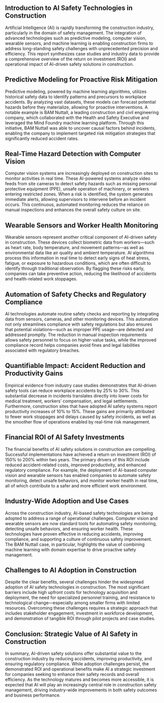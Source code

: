 ## Introduction to AI Safety Technologies in Construction
Artificial Intelligence (AI) is rapidly transforming the construction industry, particularly in the domain of safety management. The integration of advanced technologies such as predictive modeling, computer vision, wearable sensors, and machine learning is enabling construction firms to address long-standing safety challenges with unprecedented precision and efficiency. This report synthesizes case studies and industry data to provide a comprehensive overview of the return on investment (ROI) and operational impact of AI-driven safety solutions in construction.

## Predictive Modeling for Proactive Risk Mitigation
Predictive modeling, powered by machine learning algorithms, utilizes historical safety data to identify patterns and precursors to workplace accidents. By analyzing vast datasets, these models can forecast potential hazards before they materialize, allowing for proactive interventions. A notable example is BAM Nuttall, a leading construction and civil engineering company, which collaborated with the Health and Safety Executive and leveraged the Mind Foundry machine learning platform. Through this initiative, BAM Nuttall was able to uncover causal factors behind incidents, enabling the company to implement targeted risk mitigation strategies that significantly reduced accident rates.

## Real-Time Hazard Detection with Computer Vision
Computer vision systems are increasingly deployed on construction sites to monitor activities in real time. These AI-powered systems analyze video feeds from site cameras to detect safety hazards such as missing personal protective equipment (PPE), unsafe operation of machinery, or workers entering restricted zones. When a risk is identified, the system generates immediate alerts, allowing supervisors to intervene before an incident occurs. This continuous, automated monitoring reduces the reliance on manual inspections and enhances the overall safety culture on site.

## Wearable Sensors and Worker Health Monitoring
Wearable sensors represent another critical component of AI-driven safety in construction. These devices collect biometric data from workers—such as heart rate, body temperature, and movement patterns—as well as environmental data like air quality and ambient temperature. AI algorithms process this information in real time to detect early signs of heat stress, fatigue, or exposure to hazardous conditions, which are often difficult to identify through traditional observation. By flagging these risks early, companies can take preventive action, reducing the likelihood of accidents and health-related work stoppages.

## Automation of Safety Checks and Regulatory Compliance
AI technologies automate routine safety checks and reporting by integrating data from sensors, cameras, and other monitoring devices. This automation not only streamlines compliance with safety regulations but also ensures that potential violations—such as improper PPE usage—are detected and addressed promptly. The reduction in manual inspection requirements allows safety personnel to focus on higher-value tasks, while the improved compliance record helps companies avoid fines and legal liabilities associated with regulatory breaches.

## Quantifiable Impact: Accident Reduction and Productivity Gains
Empirical evidence from industry case studies demonstrates that AI-driven safety tools can reduce workplace accidents by 25% to 30%. This substantial decrease in incidents translates directly into lower costs for medical treatment, workers’ compensation, and legal settlements. Furthermore, construction sites that have adopted AI safety systems report productivity increases of 10% to 15%. These gains are primarily attributed to fewer work stoppages and delays caused by safety incidents, as well as the smoother flow of operations enabled by real-time risk management.

## Financial ROI of AI Safety Investments
The financial benefits of AI safety solutions in construction are compelling. Successful implementations have achieved a return on investment (ROI) of 150% to 200% within two years. The primary drivers of this ROI include reduced accident-related costs, improved productivity, and enhanced regulatory compliance. For example, the deployment of AI-based computer vision and wearable sensors has enabled companies to automate safety monitoring, detect unsafe behaviors, and monitor worker health in real time, all of which contribute to a safer and more efficient work environment.

## Industry-Wide Adoption and Use Cases
Across the construction industry, AI-based safety technologies are being adopted to address a range of operational challenges. Computer vision and wearable sensors are now standard tools for automating safety monitoring, detecting unsafe behaviors, and ensuring worker health. These technologies have proven effective in reducing accidents, improving compliance, and supporting a culture of continuous safety improvement. The BAM Nuttall case, in particular, highlights the value of combining machine learning with domain expertise to drive proactive safety management.

## Challenges to AI Adoption in Construction
Despite the clear benefits, several challenges hinder the widespread adoption of AI safety technologies in construction. The most significant barriers include high upfront costs for technology acquisition and deployment, the need for specialized personnel training, and resistance to technological change—especially among smaller firms with limited resources. Overcoming these challenges requires a strategic approach that includes stakeholder engagement, investment in workforce development, and demonstration of tangible ROI through pilot projects and case studies.

## Conclusion: Strategic Value of AI Safety in Construction
In summary, AI-driven safety solutions offer substantial value to the construction industry by reducing accidents, improving productivity, and ensuring regulatory compliance. While adoption challenges persist, the demonstrated ROI and operational benefits make AI a strategic investment for companies seeking to enhance their safety records and overall efficiency. As the technology matures and becomes more accessible, it is expected that AI will play an increasingly central role in construction safety management, driving industry-wide improvements in both safety outcomes and business performance.
